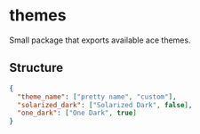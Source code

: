 # themes

Small package that exports available ace themes.

## Structure

```json
{
  "theme_name": ["pretty name", "custom"],
  "solarized_dark": ["Solarized Dark", false],
  "one_dark": ["One Dark", true]
}
```
